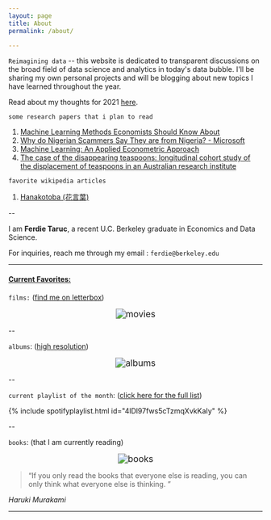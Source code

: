 ```yaml
---
layout: page
title: About
permalink: /about/

---
```


`Reimagining data` -- this website is dedicated to transparent discussions on the broad field of data science and analytics in today's data bubble. I'll be sharing my own personal projects and will be blogging about new topics I have learned throughout the year.  

Read about my thoughts for 2021 [here](https://ferdie.org/2021/01/09/thoughts-into-new-year/).

`some research papers that i plan to read`

1. [Machine Learning Methods Economists Should Know About](https://arxiv.org/pdf/1903.10075.pdf?fbclid=IwAR3myRPQgNZaYOsvbGeG5LIXtyIpFU-fZ5P1AizjpEV2mtA4tzQ8yfLlU1c)
2. [Why do Nigerian Scammers Say They are from Nigeria? - Microsoft](https://www.microsoft.com/en-us/research/wp-content/uploads/2016/02/WhyFromNigeria.pdf)
3. [Machine Learning: An Applied Econometric Approach](https://pubs.aeaweb.org/doi/pdfplus/10.1257/jep.31.2.87)
4. [The case of the disappearing teaspoons: longitudinal cohort study of the displacement of teaspoons in an Australian research institute](https://www.bmj.com/content/bmj/331/7531/1498.full.pdf)

`favorite wikipedia articles`

1. [Hanakotoba (花言葉)](https://en.wikipedia.org/wiki/Hanakotoba)

--

I am **Ferdie Taruc**, a recent U.C. Berkeley graduate in Economics and Data Science.

For inquiries, reach me through my email : `ferdie@berkeley.edu`

----

#### <u>Current Favorites:</u>

`films:` ([find me on letterbox](https://letterboxd.com/ferdie/))

<center><img src="https://ferdie.org/images/movies.png" alt="movies" style="zoom: 125%;" /></center>

--

`albums`: ([high resolution](https://ferdie.org/images/final_albums.jpg)) 

<center><img src="https://ferdie.org/images/final_albums.jpg" alt="albums" style="zoom: 125%;" /></center>

--

`current playlist of the month`: ([click here for the full list](https://ferdie.org/2021/01/01/playlists/))

{% include spotifyplaylist.html id="4lDl97fws5cTzmqXvkKaIy" %}

--

`books`: (that I am currently reading)

<center><img src="https://ferdie.org/images/books.png" alt="books" style="zoom: 125%;" /></center>

> “If you only read the books that everyone else is reading, you can only think what everyone else is thinking. ” 

*Haruki Murakami*

---

